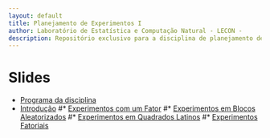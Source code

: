 ```yaml
---
layout: default
title: Planejamento de Experimentos I
author: Laboratório de Estatística e Computação Natural - LECON -
description: Repositório exclusivo para a disciplina de planejamento de experimentos.
---
```



# Slides
  
* [Programa da disciplina](https://nataly-jm.github.io/aulas/planejamento/Plano_Ensino.html)
* [Introdução](https://nataly-jm.github.io/aulas/planejamento/intro.html)
#* [Experimentos com um Fator](https://nataly-jm.github.io/aulas/planejamento/Exp_um_fator_ANOVA.html)
#* [Experimentos em Blocos Aleatorizados](https://nataly-jm.github.io/aulas/planejamento/Experimentos_em_Blocos.html)
#* [Experimentos em Quadrados Latinos](https://nataly-jm.github.io/aulas/planejamento/Experimentos_em_Quadrado_Latino.html)
#* [Experimentos Fatoriais](https://nataly-jm.github.io/aulas/planejamento/Experimentos_fatoriais.html)




<script src="http://code.jquery.com/jquery-1.4.2.min.js"></script> <script> var x = document.getElementsByClassName("site-footer-credits"); setTimeout(() => { x[0].remove(); }, 10); </script>
